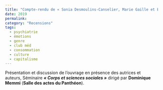 ```yaml
---
title: "Compte-rendu de « Sonia Desmoulins-Canselier, Marie Gaille et Baptiste Moutaud, 2019, La stimulation cérébrale profonde, de l’innovation au soin. Les neurosciences cliniques à la lumière des sciences humaines et sociales »"
date: 2019
permalink: 
category: "Recensions"
tags:
  - psychiatrie
  - émotions
  - genre
  - club méd
  - consommation 
  - culture
  - capitalisme
---
```

Présentation et discussion de l’ouvrage en présence des autrices et auteurs, Séminaire ***« Corps et sciences sociales »*** dirigé par **Dominique Memmi** (**Salle des actes du Panthéon**).